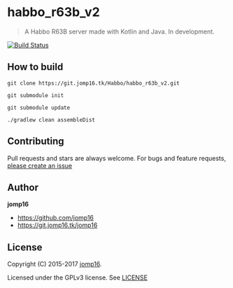 # habbo_r63b_v2
> A Habbo R63B server made with Kotlin and Java. In development.

[![Build Status](https://jenkins.jomp16.tk/job/habbo_r63b_v2/badge/icon)](https://jenkins.jomp16.tk/job/habbo_r63b_v2/)

## How to build

`git clone https://git.jomp16.tk/Habbo/habbo_r63b_v2.git`

`git submodule init`

`git submodule update`

`./gradlew clean assembleDist`

## Contributing

Pull requests and stars are always welcome. For bugs and feature requests, [please create an issue](https://git.jomp16.tk/Habbo/habbo_r63b_v2/issues)

## Author

**jomp16**

+ https://github.com/jomp16
+ https://git.jomp16.tk/jomp16

## License

Copyright (C) 2015-2017 [jomp16](https://git.jomp16.tk/).

Licensed under the GPLv3 license. See [LICENSE](LICENSE)
